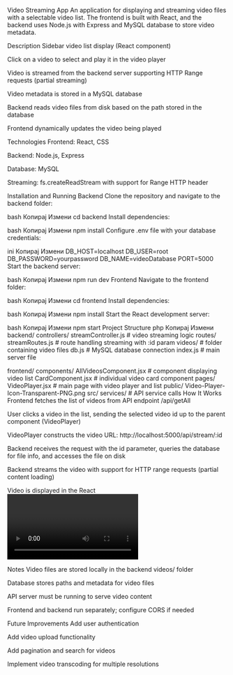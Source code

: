 Video Streaming App
An application for displaying and streaming video files with a selectable video list. The frontend is built with React, and the backend uses Node.js with Express and MySQL database to store video metadata.

Description
Sidebar video list display (React component)

Click on a video to select and play it in the video player

Video is streamed from the backend server supporting HTTP Range requests (partial streaming)

Video metadata is stored in a MySQL database

Backend reads video files from disk based on the path stored in the database

Frontend dynamically updates the video being played

Technologies
Frontend: React, CSS

Backend: Node.js, Express

Database: MySQL

Streaming: fs.createReadStream with support for Range HTTP header

Installation and Running
Backend
Clone the repository and navigate to the backend folder:

bash
Копирај
Измени
cd backend
Install dependencies:

bash
Копирај
Измени
npm install
Configure .env file with your database credentials:

ini
Копирај
Измени
DB_HOST=localhost
DB_USER=root
DB_PASSWORD=yourpassword
DB_NAME=videoDatabase
PORT=5000
Start the backend server:

bash
Копирај
Измени
npm run dev
Frontend
Navigate to the frontend folder:

bash
Копирај
Измени
cd frontend
Install dependencies:

bash
Копирај
Измени
npm install
Start the React development server:

bash
Копирај
Измени
npm start
Project Structure
php
Копирај
Измени
backend/
  controllers/
    streamController.js    # video streaming logic
  routes/
    streamRoutes.js        # route handling streaming with :id param
  videos/                  # folder containing video files
  db.js                    # MySQL database connection
  index.js                 # main server file

frontend/
  components/
    AllVideosComponent.jsx # component displaying video list
    CardComponent.jsx      # individual video card component
  pages/
    VideoPlayer.jsx        # main page with video player and list
  public/
    Video-Player-Icon-Transparent-PNG.png
  src/
    services/              # API service calls
How It Works
Frontend fetches the list of videos from API endpoint /api/getAll

User clicks a video in the list, sending the selected video id up to the parent component (VideoPlayer)

VideoPlayer constructs the video URL: http://localhost:5000/api/stream/:id

Backend receives the request with the id parameter, queries the database for file info, and accesses the file on disk

Backend streams the video with support for HTTP range requests (partial content loading)

Video is displayed in the React <video> element

Notes
Video files are stored locally in the backend videos/ folder

Database stores paths and metadata for video files

API server must be running to serve video content

Frontend and backend run separately; configure CORS if needed

Future Improvements
Add user authentication

Add video upload functionality

Add pagination and search for videos

Implement video transcoding for multiple resolutions
